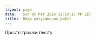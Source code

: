 ```yaml
---
layout: page
date:   Sun 06 Mar 2016 11:10:13 PM EET
title:  Види рятувальних робіт
---
```


   Просто трошки тексту.